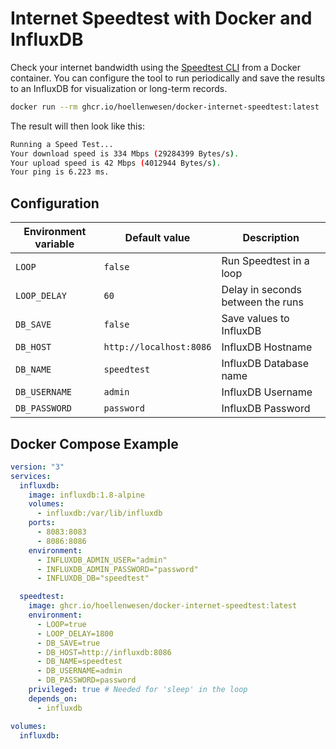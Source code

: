 # Internet Speedtest with Docker and InfluxDB

Check your internet bandwidth using the [Speedtest CLI](https://www.speedtest.net/apps/cli) from a Docker container. You can configure the tool to run periodically and save the results to an InfluxDB for visualization or long-term records.

```bash
docker run --rm ghcr.io/hoellenwesen/docker-internet-speedtest:latest
```

The result will then look like this:

```bash
Running a Speed Test...
Your download speed is 334 Mbps (29284399 Bytes/s).
Your upload speed is 42 Mbps (4012944 Bytes/s).
Your ping is 6.223 ms.
```

## Configuration

| Environment variable | Default value           | Description                       |
| -------------------- | ----------------------- | --------------------------------- |
| `LOOP`               | `false`                 | Run Speedtest in a loop           |
| `LOOP_DELAY`         | `60`                    | Delay in seconds between the runs |
| `DB_SAVE`            | `false`                 | Save values to InfluxDB           |
| `DB_HOST`            | `http://localhost:8086` | InfluxDB Hostname                 |
| `DB_NAME`            | `speedtest`             | InfluxDB Database name            |
| `DB_USERNAME`        | `admin`                 | InfluxDB Username                 |
| `DB_PASSWORD`        | `password`              | InfluxDB Password                 |

## Docker Compose Example

```yaml
version: "3"
services:
  influxdb:
    image: influxdb:1.8-alpine
    volumes:
      - influxdb:/var/lib/influxdb
    ports:
      - 8083:8083
      - 8086:8086
    environment:
      - INFLUXDB_ADMIN_USER="admin"
      - INFLUXDB_ADMIN_PASSWORD="password"
      - INFLUXDB_DB="speedtest"

  speedtest:
    image: ghcr.io/hoellenwesen/docker-internet-speedtest:latest
    environment:
      - LOOP=true
      - LOOP_DELAY=1800
      - DB_SAVE=true
      - DB_HOST=http://influxdb:8086
      - DB_NAME=speedtest
      - DB_USERNAME=admin
      - DB_PASSWORD=password
    privileged: true # Needed for 'sleep' in the loop
    depends_on:
      - influxdb

volumes:
  influxdb:
```
